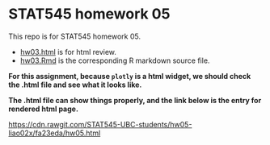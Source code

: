 # STAT545 homework 05
This repo is for STAT545 homework 05.
- [hw03.html](https://github.com/STAT545-UBC-students/hw05-liao02x/blob/master/hw05.html) is for html review.
- [hw03.Rmd](https://github.com/STAT545-UBC-students/hw05-liao02x/blob/master/hw05.Rmd) is the corresponding R markdown source file.

**For this assignment, because `plotly` is a html widget, we should check the .html file and see what it looks like.**

**The .html file can show things properly, and the link below is the entry for rendered html page.**

https://cdn.rawgit.com/STAT545-UBC-students/hw05-liao02x/fa23eda/hw05.html
